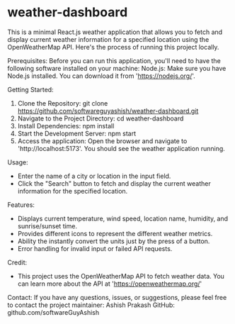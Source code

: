# weather-dashboard

This is a minimal React.js weather application that allows you to fetch and display current weather information for a specified location using the OpenWeatherMap API. Here's the process of running this project locally.

Prerequisites:
Before you can run this application, you'll need to have the following software installed on your machine:
Node.js: Make sure you have Node.js installed. You can download it from 'https://nodejs.org/'.

Getting Started:

1. Clone the Repository:
   git clone https://github.com/softwareguyashish/weather-dashboard.git
2. Navigate to the Project Directory:
   cd weather-dashboard
3. Install Dependencies:
   npm install
4. Start the Development Server:
   npm start
5. Access the application:
   Open the browser and navigate to 'http://localhost:5173'. You should see
   the weather application running.

Usage:

- Enter the name of a city or location in the input field.
- Click the "Search" button to fetch and display the current weather information for the specified location.

Features:

- Displays current temperature, wind speed, location name, humidity, and sunrise/sunset time.
- Provides different icons to represent the different weather metrics.
- Ability the instantly convert the units just by the press of a button.
- Error handling for invalid input or failed API requests.

Credit:

- This project uses the OpenWeatherMap API to fetch weather data. You can learn more about the API at 'https://openweathermap.org/'

Contact:
If you have any questions, issues, or suggestions, please feel free to contact the project maintainer:
Ashish Prakash
GitHub: github.com/softwareGuyAshish
